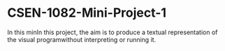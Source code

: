 # CSEN-1082-Mini-Project-1
In this minIn this project, the aim is to produce a textual representation of the visual programwithout interpreting or running it.
